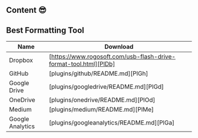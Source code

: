 ## Content 😎
 
 ## Best Formatting Tool

| Name | Download |
| ------ | ------ |
| Dropbox | [https://www.rogosoft.com/usb-flash-drive-format-tool.html][PlDb] |
| GitHub | [plugins/github/README.md][PlGh] |
| Google Drive | [plugins/googledrive/README.md][PlGd] |
| OneDrive | [plugins/onedrive/README.md][PlOd] |
| Medium | [plugins/medium/README.md][PlMe] |
| Google Analytics | [plugins/googleanalytics/README.md][PlGa] |



